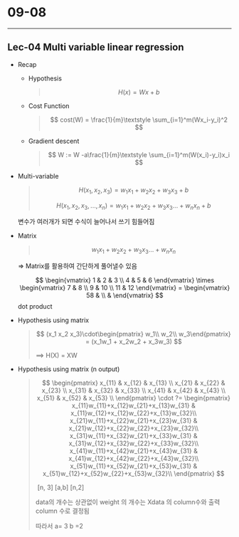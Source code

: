 # 09-08

---

## Lec-04 Multi variable linear regression

- Recap

  - Hypothesis 

    > $$
    > H(x) = Wx + b
    > $$

  - Cost Function

    > $$
    > cost(W) = \frac{1}{m}\textstyle \sum_{i=1}^m(Wx_i-y_i)^2
    > $$

  - Gradient descent

    > $$
    > W := W -a\frac{1}{m}\textstyle \sum_{i=1}^m(W(x_i)-y_i)x_i
    > $$

    

- Multi-variable

  >$$
  >H(x_1,x_2,x_3) = w_1x_1+w_2x_2+w_3x_3+b
  >$$
  >
  >$$
  >H(x_1,x_2,x_3,...,x_n) = w_1x_1+w_2x_2+w_3x_3...+w_nx_n+b
  >$$

  변수가 여러개가 되면 수식이 늘어나서 쓰기 힘들어짐

- Matrix

  > $$
  > w_1x_1+w_2x_2+w_3x_3...+w_nx_n
  > $$

  => Matrix를 활용하여 간단하게 풀어낼수 있음

  	
  	$$
  	\begin{vmatrix}
  	1 & 2 & 3 \\
  	4 & 5 & 6
  	\end{vmatrix} \times \begin{vmatrix}
  	7 & 8 \\
  	9 & 10 \\
  	11 & 12
  	\end{vmatrix} = 
  	\begin{vmatrix}
  	58 &  \\
  	 & 
  	\end{vmatrix}
  	$$
  	dot product

  

- Hypothesis using matrix

  > $$
  > (x_1 x_2 x_3)\cdot\begin{pmatrix}
  > w_1\\
  > w_2\\
  > w_3\end{pmatrix} = (x_1w_1 + x_2w_2 + x_3w_3)
  > $$
  >
  > ==> H(X) = XW

- Hypothesis using matrix (n output)

  > $$
  > \begin{pmatrix}
  > x_{11} & x_{12} & x_{13} \\
  > x_{21} & x_{22} & x_{23} \\
  > x_{31} & x_{32} & x_{33} \\
  > x_{41} & x_{42} & x_{43} \\
  > x_{51} & x_{52} & x_{53} \\
  > \end{pmatrix} \cdot
  > ?=
  > \begin{pmatrix}
  > x_{11}w_{11}+x_{12}w_{21}+x_{13}w_{31} &  x_{11}w_{12}+x_{12}w_{22}+x_{13}w_{32}\\
  > x_{21}w_{11}+x_{22}w_{21}+x_{23}w_{31} &  x_{21}w_{12}+x_{22}w_{22}+x_{23}w_{32}\\
  > x_{31}w_{11}+x_{32}w_{21}+x_{33}w_{31} &  x_{31}w_{12}+x_{32}w_{22}+x_{33}w_{32}\\
  > x_{41}w_{11}+x_{42}w_{21}+x_{43}w_{31} &  x_{41}w_{12}+x_{42}w_{22}+x_{43}w_{32}\\
  > x_{51}w_{11}+x_{52}w_{21}+x_{53}w_{31} &  x_{51}w_{12}+x_{52}w_{22}+x_{53}w_{32}\\
  > \end{pmatrix}
  > $$
  >
  > ​					[n, 3]   			[a,b] 									[n,2]
  >
  > data의 개수는 상관없이 weight 의 개수는 Xdata 의 column수와 출력 column 수로 결정됨
  >
  > 따라서 a= 3 b =2


